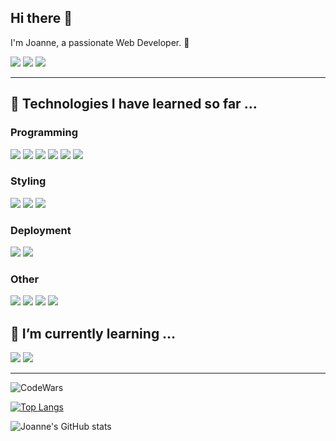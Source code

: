 ## Hi there 👋

I'm Joanne, a passionate Web Developer. 🙂

<!--![Profile Visits](https://visitor-badge.laobi.icu/badge?page_id=Joanneseiler.Joanneseiler)-->

[![](https://img.shields.io/badge/LinkedIn-informational?style=flat&logo=LinkedIn&logoColor=blue&color=black)](https://www.linkedin.com/in/joanne-seiler)
[![](https://img.shields.io/badge/XING-informational?style=flat&logo=XING&logoColor=green&color=black)](https://www.xing.com/profile/Joanne_Seiler)
[![](https://img.shields.io/badge/joanne@posteo.de-informational?style=flat&logo=posteo&logoColor=ColorName&color=black)](mailto:joanne@posteo.de)
<br/><hr>

## 🦾 Technologies I have learned so far …

### Programming
![](https://img.shields.io/badge/JavaScript-informational?style=flat&logo=JavaScript&logoColor=ColorName&color=black)
![](https://img.shields.io/badge/React.js-informational?style=flat&logo=react&logoColor=ColorName&color=black)
![](https://img.shields.io/badge/Node.js-informational?style=flat&logo=Node.js&logoColor=ColorName&color=black)
![](https://img.shields.io/badge/Express-informational?style=flat&logo=Express&logoColor=ColorName&color=black)
![](https://img.shields.io/badge/MongoDB-informational?style=flat&logo=MongoDB&logoColor=ColorName&color=black)
![](https://img.shields.io/badge/Handlebars.js-informational?style=flat&logo=Handlebars.js&logoColor=orange&color=black)

### Styling
![](https://img.shields.io/badge/CSS-informational?style=flat&logo=css3&logoColor=blue&color=black)
![](https://img.shields.io/badge/SCSS-informational?style=flat&logo=Sass&logoColor=ColorName&color=black)
![](https://img.shields.io/badge/MUI-informational?style=flat&logo=mui&logoColor=ColorName&color=black)

### Deployment
![](https://img.shields.io/badge/heroku-informational?style=flat&logo=heroku&logoColor=purple&color=black)
![](https://img.shields.io/badge/Netlify-informational?style=flat&logo=Netlify&logoColor=ColorName&color=black)

### Other
![](https://img.shields.io/badge/NPM-informational?style=flat&logo=npm&logoColor=ColorName&color=black)
![](https://img.shields.io/badge/Postman-informational?style=flat&logo=Postman&logoColor=ColorName&color=black)
![](https://img.shields.io/badge/Git-informational?style=flat&logo=git&logoColor=ColorName&color=black)
![](https://img.shields.io/badge/VSCode-informational?style=flat&logo=visual-studio-code&logoColor=blue&color=black)


## 🌱 I’m currently learning …

![](https://img.shields.io/badge/TypeScript-informational?style=flat&logo=TypeScript&logoColor=ColorName&color=black)
![](https://img.shields.io/badge/Chakra%20UI-informational?style=flat&logo=chakraui&logoColor=ColorName&color=black)
<hr>

<img alt='CodeWars' src='https://www.codewars.com/users/Joanne22/badges/micro' />

[![Top Langs](https://github-readme-stats.vercel.app/api/top-langs/?username=joanneseiler&layout=compact&theme=vision-friendly-dark)](https://github.com/anuraghazra/github-readme-stats)

![Joanne's GitHub stats](https://github-readme-stats.vercel.app/api?username=Joanneseiler&theme=vision-friendly-dark&show_icons=true?count_private=true)
